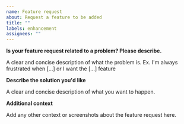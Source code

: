 ```yaml
---
name: Feature request
about: Request a feature to be added
title: ""
labels: enhancement
assignees: ""
---
```


**Is your feature request related to a problem? Please describe.**

A clear and concise description of what the problem is. Ex. I'm always frustrated when [...] or I want the [...] feature

**Describe the solution you'd like**

A clear and concise description of what you want to happen.

**Additional context**

Add any other context or screenshots about the feature request here.
